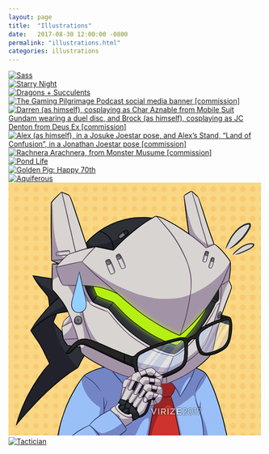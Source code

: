 ```yaml
---
layout: page
title:  "Illustrations"
date:   2017-08-30 12:00:00 -0800
permalink: "illustrations.html"
categories: illustrations
---
```

<div id="gallery">
		<div class="row">
			<article class="4u 12u$(small) work-item">
				<a href="images/illustrations/viri_notebook(600px).png" class="image fit thumb"><img src="images/pic01.jpg" title="Sass" /></a>
			</article>
			<article class="4u 12u$(small) work-item">
				<a href="images/illustrations/umbreon_starrynight(700px).png" class="image fit thumb"><img src="images/pic01.jpg" title="Starry Night" /></a>
			</article>
			<article class="4u 12u$(small) work-item">
				<a href="images/illustrations/dragon_succulents(700px).png" class="image fit thumb"><img src="images/pic02.jpg" title="Dragons + Succulents" /></a>
			</article>
			<article class="4u 12u$(small) work-item">
				<a href="images/illustrations/commission_bannerbackgroundlogo(1500px).png" class="image fit thumb"><img src="images/pic03.jpg" title="The Gaming Pilgrimage Podcast social media banner [commission]" /></a>
			</article>
			<article class="4u 12u$(small) work-item">
				<a href="images/illustrations/commission_charactercomps1(1200px).png" class="image fit thumb"><img src="images/pic03.jpg" title="Darren (as himself), cosplaying as Char Aznable from Mobile Suit Gundam wearing a duel disc, and Brock (as himself), cosplaying as JC Denton from Deus Ex [commission]" /></a>
			</article>
			<article class="4u 12u$(small) work-item">
				<a href="images/illustrations/commission_charactercomps2(1200px).png" class="image fit thumb"><img src="images/pic01.jpg" title="Alex (as himself), in a Josuke Joestar pose, and Alex’s Stand, “Land of Confusion”, in a Jonathan Joestar pose [commission]" /></a>
			</article>
			<article class="4u 12u$(small) work-item">
				<a href="images/illustrations/commission_spiderwaifu(1000px).png" class="image fit thumb"><img src="images/pic01.jpg" title="Rachnera Arachnera, from Monster Musume [commission]" /></a>
			</article>
			<article class="4u 12u$(small) work-item">
				<a href="images/illustrations/pattern_pokemonpond(800px).png" class="image fit thumb"><img src="images/pic01.jpg" title="Pond Life" /></a>
			</article>
			<article class="4u 12u$(small) work-item">
				<a href="images/illustrations/birthdaycard_plum70(600px).png" class="image fit thumb"><img src="images/pic02.jpg" title="Golden Pig: Happy 70th" /></a>
			</article>
			<article class="4u 12u$(small) work-item">
				<a href="images/illustrations/vaporeon_waterflora(1000px).png" class="image fit thumb"><img src="images/pic02.jpg" title="Aquiferous" /></a>
			</article>
			<article class="4u 12u$(small) work-item">
				<a href="images/illustrations/commission_genji-icon(500px)(background-sig).png" class="image fit thumb"><img src="images/illustrations/commission_genji-icon(500px)(background-sig).png" title="Genji in business casual dress [commission]" /></a>
			</article>
			<article class="4u 12u$(small) work-item">
				<a href="images/illustrations/viri_tactician(800px).png" class="image fit thumb"><img src="images/pic03.jpg" title="Tactician" /></a>
			</article>
		</div>
</div>
